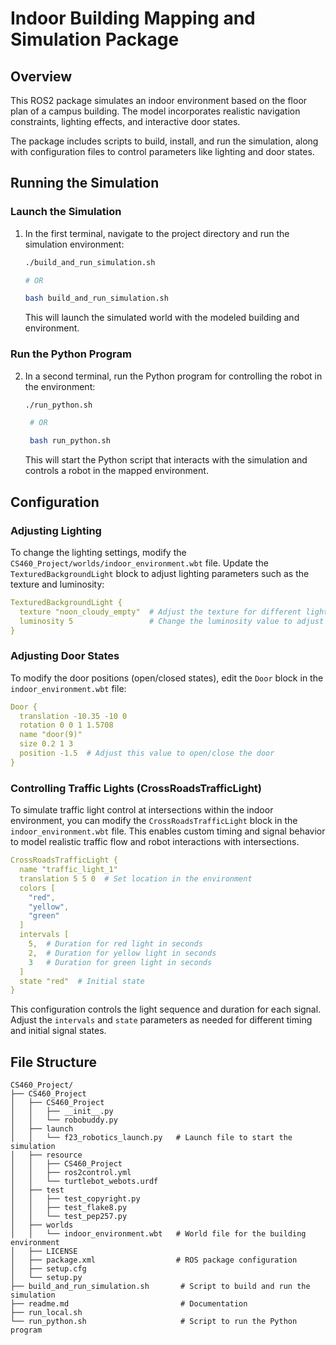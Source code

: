 # Indoor Building Mapping and Simulation Package

## Overview

This ROS2 package simulates an indoor environment based on the floor plan of a campus building. The model incorporates realistic navigation constraints, lighting effects, and interactive door states.

The package includes scripts to build, install, and run the simulation, along with configuration files to control parameters like lighting and door states.

## Running the Simulation

### Launch the Simulation

1. In the first terminal, navigate to the project directory and run the simulation environment:
   ```bash
   ./build_and_run_simulation.sh

   # OR

   bash build_and_run_simulation.sh
   ```

   This will launch the simulated world with the modeled building and environment.

### Run the Python Program

2. In a second terminal, run the Python program for controlling the robot in the environment:
   ```bash
   ./run_python.sh

    # OR

    bash run_python.sh
   ```

   This will start the Python script that interacts with the simulation and controls a robot in the mapped environment.

## Configuration

### Adjusting Lighting
To change the lighting settings, modify the `CS460_Project/worlds/indoor_environment.wbt` file. Update the `TexturedBackgroundLight` block to adjust lighting parameters such as the texture and luminosity:

```yaml
TexturedBackgroundLight {
  texture "noon_cloudy_empty"  # Adjust the texture for different lighting conditions
  luminosity 5                 # Change the luminosity value to adjust brightness
}
```

### Adjusting Door States
To modify the door positions (open/closed states), edit the `Door` block in the `indoor_environment.wbt` file:

```yaml
Door {
  translation -10.35 -10 0
  rotation 0 0 1 1.5708
  name "door(9)"
  size 0.2 1 3
  position -1.5  # Adjust this value to open/close the door
}
```

### Controlling Traffic Lights (CrossRoadsTrafficLight)

To simulate traffic light control at intersections within the indoor environment, you can modify the `CrossRoadsTrafficLight` block in the `indoor_environment.wbt` file. This enables custom timing and signal behavior to model realistic traffic flow and robot interactions with intersections.

```yaml
CrossRoadsTrafficLight {
  name "traffic_light_1"
  translation 5 5 0  # Set location in the environment
  colors [
    "red",
    "yellow",
    "green"
  ]
  intervals [
    5,  # Duration for red light in seconds
    2,  # Duration for yellow light in seconds
    3   # Duration for green light in seconds
  ]
  state "red"  # Initial state
}
```

This configuration controls the light sequence and duration for each signal. Adjust the `intervals` and `state` parameters as needed for different timing and initial signal states. 

## File Structure

```
CS460_Project/
├── CS460_Project
│   ├── CS460_Project
│   │   ├── __init__.py
│   │   └── robobuddy.py
│   ├── launch
│   │   └── f23_robotics_launch.py   # Launch file to start the simulation
│   ├── resource
│   │   ├── CS460_Project
│   │   ├── ros2control.yml
│   │   └── turtlebot_webots.urdf
│   ├── test
│   │   ├── test_copyright.py
│   │   ├── test_flake8.py
│   │   └── test_pep257.py
│   ├── worlds
│   │   └── indoor_environment.wbt   # World file for the building environment
│   ├── LICENSE
│   ├── package.xml                  # ROS package configuration
│   ├── setup.cfg
│   └── setup.py
├── build_and_run_simulation.sh       # Script to build and run the simulation
├── readme.md                         # Documentation
├── run_local.sh
└── run_python.sh                     # Script to run the Python program
```